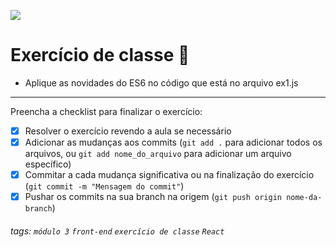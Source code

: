 ![](https://i.imgur.com/xG74tOh.png)

# Exercício de classe 🏫

- Aplique as novidades do ES6 no código que está no arquivo ex1.js
---

Preencha a checklist para finalizar o exercício:

- [X] Resolver o exercício revendo a aula se necessário
- [X] Adicionar as mudanças aos commits (`git add .` para adicionar todos os arquivos, ou `git add nome_do_arquivo` para adicionar um arquivo específico)
- [X] Commitar a cada mudança significativa ou na finalização do exercício (`git commit -m "Mensagem do commit"`)
- [X] Pushar os commits na sua branch na origem (`git push origin nome-da-branch`)

###### tags: `módulo 3` `front-end` `exercício de classe` `React`


